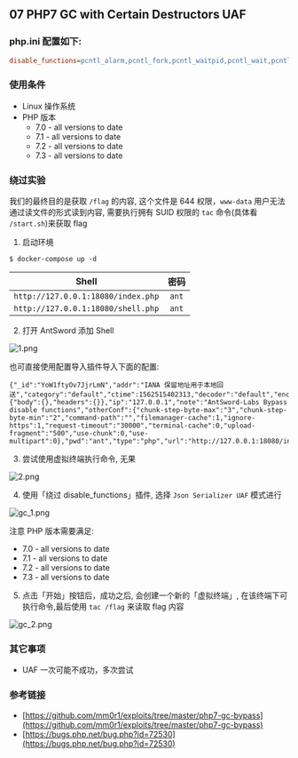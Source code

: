 ## 07 PHP7 GC with Certain Destructors UAF

### php.ini 配置如下:

```ini
disable_functions=pcntl_alarm,pcntl_fork,pcntl_waitpid,pcntl_wait,pcntl_wifexited,pcntl_wifstopped,pcntl_wifsignaled,pcntl_wifcontinued,pcntl_wexitstatus,pcntl_wtermsig,pcntl_wstopsig,pcntl_signal,pcntl_signal_get_handler,pcntl_signal_dispatch,pcntl_get_last_error,pcntl_strerror,pcntl_sigprocmask,pcntl_sigwaitinfo,pcntl_sigtimedwait,pcntl_exec,pcntl_getpriority,pcntl_setpriority,pcntl_async_signals,exec,shell_exec,popen,proc_open,passthru,symlink,link,syslog,imap_open,dl,mail,system,putenv
```

### 使用条件

* Linux 操作系统
* PHP 版本
  * 7.0 - all versions to date
  * 7.1 - all versions to date
  * 7.2 - all versions to date
  * 7.3 - all versions to date

###  绕过实验

我们的最终目的是获取 `/flag` 的内容, 这个文件是 644 权限，`www-data` 用户无法通过读文件的形式读到内容, 需要执行拥有 SUID 权限的 `tac` 命令(具体看 `/start.sh`)来获取 flag

1. 启动环境

```
$ docker-compose up -d
```

Shell | 密码
:-:|:-:
`http://127.0.0.1:18080/index.php` | `ant`
`http://127.0.0.1:18080/shell.php` | `ant`

2. 打开 AntSword 添加 Shell

![1.png](https://i.loli.net/2019/07/15/5d2c640538ed262329.png)

也可直接使用配置导入插件导入下面的配置:

```
{"_id":"YoW1ftyOv7JjrLmN","addr":"IANA 保留地址用于本地回送","category":"default","ctime":1562515402313,"decoder":"default","encode":"UTF8","encoder":"base64","httpConf":{"body":{},"headers":{}},"ip":"127.0.0.1","note":"AntSword-Labs Bypass disable functions","otherConf":{"chunk-step-byte-max":"3","chunk-step-byte-min":"2","command-path":"","filemanager-cache":1,"ignore-https":1,"request-timeout":"30000","terminal-cache":0,"upload-fragment":"500","use-chunk":0,"use-multipart":0},"pwd":"ant","type":"php","url":"http://127.0.0.1:18080/index.php","utime":1562517866376}
```

3. 尝试使用虚拟终端执行命令, 无果

![2.png](https://i.loli.net/2019/07/15/5d2c64072664176648.png)

4. 使用「绕过 disable_functions」插件, 选择 `Json Serializer UAF` 模式进行

 ![gc_1.png](https://i.loli.net/2019/11/11/RwDrUOIM7hpJQdk.png)

 注意 PHP 版本需要满足:

  * 7.0 - all versions to date
  * 7.1 - all versions to date
  * 7.2 - all versions to date
  * 7.3 - all versions to date

5. 点击「开始」按钮后，成功之后, 会创建一个新的「虚拟终端」, 在该终端下可执行命令,最后使用 `tac /flag` 来读取 flag 内容

![gc_2.png](https://i.loli.net/2019/11/11/Ks18xFXDo2RS7vf.png)

### 其它事项

* UAF 一次可能不成功，多次尝试

### 参考链接

* [https://github.com/mm0r1/exploits/tree/master/php7-gc-bypass](https://github.com/mm0r1/exploits/tree/master/php7-gc-bypass)
* [https://bugs.php.net/bug.php?id=72530](https://bugs.php.net/bug.php?id=72530)
